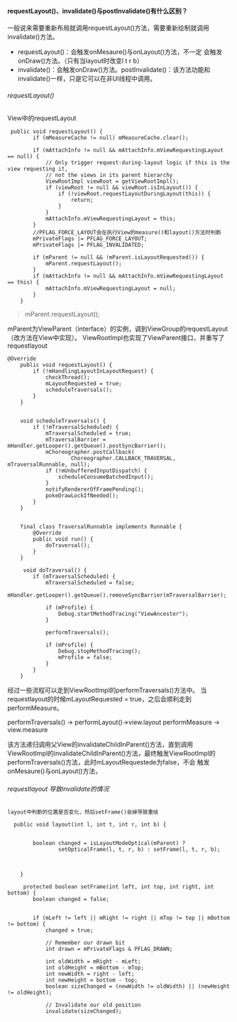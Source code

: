 

#### requestLayout()、invalidate()与postInvalidate()有什么区别？

一般说来需要重新布局就调用requestLayout()方法，需要重新绘制就调用invalidate()方法。
- requestLayout()：会触发onMesaure()与onLayout()方法，不一定 会触发onDraw()方法。（只有当layout时改变l t r b）
- invalidate()：会触发onDraw()方法。postInvalidate()：该方法功能和invalidate()一样，只是它可以在非UI线程中调用。

###### requestLayout()

View中的requestLayout

```
 public void requestLayout() {
        if (mMeasureCache != null) mMeasureCache.clear();

        if (mAttachInfo != null && mAttachInfo.mViewRequestingLayout == null) {
            // Only trigger request-during-layout logic if this is the view requesting it,
            // not the views in its parent hierarchy
            ViewRootImpl viewRoot = getViewRootImpl();
            if (viewRoot != null && viewRoot.isInLayout()) {
                if (!viewRoot.requestLayoutDuringLayout(this)) {
                    return;
                }
            }
            mAttachInfo.mViewRequestingLayout = this;
        }
        //PFLAG_FORCE_LAYOUT会在执行View的measure()和layout()方法时判断
        mPrivateFlags |= PFLAG_FORCE_LAYOUT;
        mPrivateFlags |= PFLAG_INVALIDATED;

        if (mParent != null && !mParent.isLayoutRequested()) {
            mParent.requestLayout();
        }
        if (mAttachInfo != null && mAttachInfo.mViewRequestingLayout == this) {
            mAttachInfo.mViewRequestingLayout = null;
        }
    }
```
>   mParent.requestLayout();

mParent为ViewParent（interface）的实例，调到ViewGroup的requestLayout（改方法在View中实现）。
ViewRootImpl也实现了ViewParent接口，并重写了requestlayout

```
@Override
    public void requestLayout() {
        if (!mHandlingLayoutInLayoutRequest) {
            checkThread();
            mLayoutRequested = true;
            scheduleTraversals();
        }
    }
    
    
    void scheduleTraversals() {
        if (!mTraversalScheduled) {
            mTraversalScheduled = true;
            mTraversalBarrier = mHandler.getLooper().getQueue().postSyncBarrier();
            mChoreographer.postCallback(
                    Choreographer.CALLBACK_TRAVERSAL, mTraversalRunnable, null);
            if (!mUnbufferedInputDispatch) {
                scheduleConsumeBatchedInput();
            }
            notifyRendererOfFramePending();
            pokeDrawLockIfNeeded();
        }
    }
    
    
    final class TraversalRunnable implements Runnable {
        @Override
        public void run() {
            doTraversal();
        }
    }
    
     void doTraversal() {
        if (mTraversalScheduled) {
            mTraversalScheduled = false;
            mHandler.getLooper().getQueue().removeSyncBarrier(mTraversalBarrier);

            if (mProfile) {
                Debug.startMethodTracing("ViewAncestor");
            }

            performTraversals();

            if (mProfile) {
                Debug.stopMethodTracing();
                mProfile = false;
            }
        }
    }
```
经过一些流程可以走到ViewRootImpl的performTraversals()方法中。
 当requestlayout的时候mLayoutRequested = true，之后会顺利走到performMeasure。

performTraversals() -> performLayout()->view.layout
performMeasure -> view.measure


该方法递归调用父View的invalidateChildInParent()方法，直到调用ViewRootImpl的invalidateChildInParent()方法，最终触发ViewRootImpl的performTraversals()方法，此时mLayoutRequestede为false，不会 触发onMesaure()与onLayout()方法，

###### requestlayout 导致invalidate的情况
    
    layout中判断的位置是否变化，然后setFrame()会掉导致重绘


```
  public void layout(int l, int t, int r, int b) {
       

        boolean changed = isLayoutModeOptical(mParent) ?
                setOpticalFrame(l, t, r, b) : setFrame(l, t, r, b);
                
                
                
    }
    
     protected boolean setFrame(int left, int top, int right, int bottom) {
        boolean changed = false;

       
        if (mLeft != left || mRight != right || mTop != top || mBottom != bottom) {
            changed = true;

            // Remember our drawn bit
            int drawn = mPrivateFlags & PFLAG_DRAWN;

            int oldWidth = mRight - mLeft;
            int oldHeight = mBottom - mTop;
            int newWidth = right - left;
            int newHeight = bottom - top;
            boolean sizeChanged = (newWidth != oldWidth) || (newHeight != oldHeight);

            // Invalidate our old position
            invalidate(sizeChanged);

        
```

